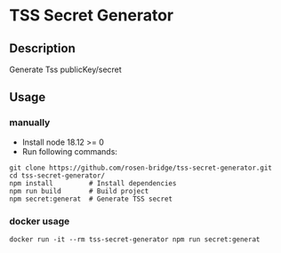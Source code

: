 # TSS Secret Generator
## Description

Generate Tss publicKey/secret

## Usage

### manually
- Install node 18.12 >= 0
- Run following commands:
```shell
git clone https://github.com/rosen-bridge/tss-secret-generator.git
cd tss-secret-generator/
npm install         # Install dependencies
npm run build       # Build project
npm secret:generat  # Generate TSS secret
```

### docker usage
```shell
docker run -it --rm tss-secret-generator npm run secret:generat
```
